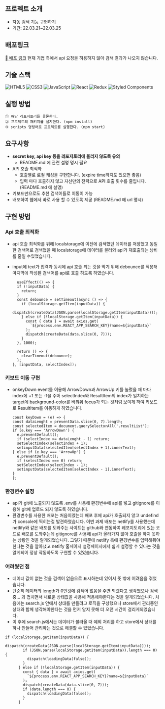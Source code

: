 
## 프로젝트 소개

- 자동 검색 기능 구현하기
- 기간: 22.03.21~22.03.25

## 배포링크

[🚀 배포 링크](https://fabulous-quokka-386634.netlify.app/)
현재 기업 측에서 api 요청을 허용하지 않아 검색 결과가 나오지 않습니다.

## 기술 스택

![HTML5](https://img.shields.io/badge/html5-%23E34F26.svg?style=for-the-badge&logo=html5&logoColor=white)
![CSS3](https://img.shields.io/badge/css3-%231572B6.svg?style=for-the-badge&logo=css3&logoColor=white)
![JavaScript](https://img.shields.io/badge/javascript-%23323330.svg?style=for-the-badge&logo=javascript&logoColor=%23F7DF1E)
![React](https://img.shields.io/badge/react-%2320232a.svg?style=for-the-badge&logo=react&logoColor=%2361DAFB)
![Redux](https://img.shields.io/badge/redux-%23593d88.svg?style=for-the-badge&logo=redux&logoColor=white)
![Styled Components](https://img.shields.io/badge/styled--components-DB7093?style=for-the-badge&logo=styled-components&logoColor=white)

## 실행 방법

```
① 해당 레포지토리를 클론한다.
② 프로젝트의 패키지를 설치한다. (npm install)
③ scripts 명령어로 프로젝트를 실행한다. (npm start)
```

## 요구사항

- **secret key, api key 등을 레포지토리에 올리지 않도록 유의**
    - README.md 에 관련 설명 명시 필요
- API 호출 최적화
    - 호출별로 로컬 캐싱을 구현합니다. (expire time까지도 있으면 좋음)
    - 입력 마다 호출하지 않고 자신만의 전략으로 API 호출 횟수를 줄입니다. (README.md 에 설명)
- 키보드만으로도 추천 검색어들로 이동이 가능
- 배포하여 웹에서 바로 사용 할 수 있도록 제공 (README.md 에 url 명시)

## 구현 방법

### Api 호출 최적화

- api 호출 최적화를 위해 localstorage에 이전에 검색했던 데이터를 저장했고 동일한 검색어로 검색했을 때 localstorage에 데이터를 불러와 api가 재호출되는 낭비를 줄일 수있었습니다.
- input에 text가 입력과 동시에 api 호출 되는 것을 막기 위해 debounce를 적용해 마지막에 작성된 검색어를 api로 호출 하도록 하였습니다.
    
  ```
    useEffect(() => {
    if (!inputData) {
      return;
    }
    const debounce = setTimeout(async () => {
      if (localStorage.getItem(inputData)) {
        dispatch(createData(JSON.parse(localStorage.getItem(inputData))));
      } else if (!localStorage.getItem(inputData)) {
        const { data } = await axios.get(
          `${process.env.REACT_APP_SEARCH_KEY}?name=${inputData}`
        );
        dispatch(createData(data.slice(0, 7)));
      }
    }, 1000);

    return () => {
      clearTimeout(debounce);
    };
  }, [inputData, selectIndex]);

    ```

### 키보드 이동 구현
- onkeyDown event를 이용해 ArrowDown과 ArrowUp 키를 눌렀을 때 마다 index에 +1 또는  -1을 주어  selectIndex와 ResultItem의 index가 일치하는 target에 background-color를 바꿔줘 focus가 되는 것처럼 보이게 하여 키보드로 ResultItem를 이동하게 하였습니다. 


    ```
  const keyDown = (e) => {
    const dataLenght = preventData.slice(0, 7).length;
    const selectedItem = document.querySelectorAll('.resultList');
    if (e.key === 'ArrowDown') {
      e.preventDefault();
      if (selectIndex >= dataLenght - 1) return;
      setSelectIndex(selectIndex + 1);
      setinputData(selectedItem[selectIndex + 1].innerText);
    } else if (e.key === 'ArrowUp') {
      e.preventDefault();
      if (selectIndex === 0) return;
      setSelectIndex(selectIndex - 1);
      setinputData(selectedItem[selectIndex - 1].innerText);
    }
  };

    ```

### 환경변수 설정

- api가 git에 노출되지 않도록 .env를 사용해 환경변수에 api를 넣고 gitignore를 이용해 git에 업로드 되지 않도록 하였습니다.
- 환경변수를 사용한 배포는 처음이였는데 배포 후에 api가 호출되지 않고 undefind가 console에 찍히는걸 발견하였습니다. 이번 과제 배포는 netlify를 사용했는데 netlify와 같은 배포를 도와주는 사이트는 github와 연동하여 레포지토리에 있는 코드로 배포를 도와주는데 gitignore를 사용해 api가 올라가지 않아 호출을 하지 못하는 상황인 것을 알게되었습니다. 그렇기 때문에 netlify 측에 환경변수를 입력해줘야한다는 것을 알아냈고 netlify 홈페이지 설정페이지에서 쉽게 설정할 수 있다는 것을 알게되어 정상 작동하도록 구현할 수 있었습니다.

### 어려웠던 점 

- 데이터 값이 없는 것을 검색어 없음으로 표시하는데 있어서 뜻 밖에 어려움을 겪었습니다.
- 단순히 데이터의 length가 0인것에 검색어 없음을 주면 되겠다고 생각했으나 검색중... 과 겹치면서 새로운 상태값을 사용해 적용해야한다는 것을 알게되었습니다. 처음에는 search.js 안에서 상태를 만들려고 로직을 구상했으나 store에서 관리중인 상태와 함께 생각해야한다는 것을 먼저 알지 못해 더 오랜 시간이 걸리게되었습니다.
- 이 후에 search.js에서는 데이터가 불러올 때 예외 처리를 하고 store에서 상태를 하나 만들어 관리하는 것으로 해결할 수 있었습니다.

```
if (localStorage.getItem(inputData)) {
        dispatch(createData(JSON.parse(localStorage.getItem(inputData))));
        if (JSON.parse(localStorage.getItem(inputData)).length === 0) {
          dispatch(loadingData(false));
        }
      } else if (!localStorage.getItem(inputData)) {
        const { data } = await axios.get(
          `${process.env.REACT_APP_SEARCH_KEY}?name=${inputData}`
        );
        dispatch(createData(data.slice(0, 7)));
        if (data.length === 0) {
          dispatch(loadingData(false));
        }
      }
 ```
 
